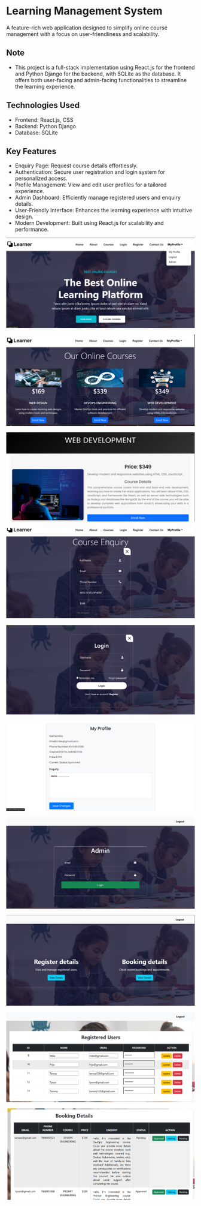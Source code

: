 # Learning Management System
 A feature-rich web application designed to simplify online course management with a focus on user-friendliness and scalability.

## Note
- This project is a full-stack implementation using React.js for the frontend and Python Django for the backend, with SQLite as the database. It offers both user-facing and admin-facing functionalities to streamline the learning experience.

## Technologies Used
- Frontend: React.js, CSS
- Backend: Python Django
- Database: SQLite

## Key Features
- Enquiry Page: Request course details effortlessly.
- Authentication: Secure user registration and login system for personalized access.
- Profile Management: View and edit user profiles for a tailored experience.
- Admin Dashboard: Efficiently manage registered users and enquiry details.
- User-Friendly Interface: Enhances the learning experience with intuitive design.
- Modern Development: Built using React.js for scalability and performance.

![Homepage](https://github.com/RameesParambil/Learner/blob/1c8ff1d0a19cb2d1d4d46fee075b8ea76e4866d2/Screenshot%202024-12-14%20002352.png)

![Courses](https://github.com/RameesParambil/Learner/blob/5c3f2f7d2a92804e6217ff6cce8dff32277fd3c0/Screenshot%202024-12-14%20001955.png)

![course details](https://github.com/RameesParambil/Learner/blob/7810a271184a0e1131d04ab75e7468a6ed036589/Screenshot%202024-12-14%20002034.png)

![course enquiry](https://github.com/RameesParambil/Learner/blob/6c84e09e5e1d06918973a10bbd993a04bea9f712/Screenshot%202024-12-14%20002103.png)

![Login](https://github.com/RameesParambil/Learner/blob/a9c69036600b01ab4d64fe829b7061374ab6a966/Screenshot%202024-12-14%20002123.png)

![Profile page](https://github.com/RameesParambil/Learner/blob/9083844c2cd1afc3fb9d8fc660bc9c73dcb271ce/Screenshot%202024-12-14%20002245.png)

![Admin](https://github.com/RameesParambil/Learner/blob/9a217ec19ebddff3720ea2201f0746ffea99309b/Screenshot%202024-12-14%20002419.png)

![Admin](https://github.com/RameesParambil/Learner/blob/2b405e894e936ce429262e40a8d24a8b7587df02/Screenshot%202024-12-14%20002506.png)

![Registered Users](https://github.com/RameesParambil/Learner/blob/352f31928a4199c445d20a8b22c726d176276bc9/Screenshot%202024-12-14%20002524.png)

![Booking Enquiry](https://github.com/RameesParambil/Learner/blob/fc4228aaf572bb393e6ec6622662d53d4d851346/Screenshot%202024-12-14%20002644.png)
